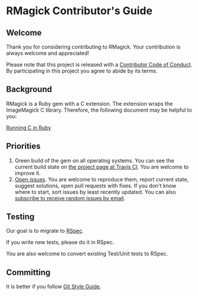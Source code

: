 RMagick Contributor's Guide
===========================

Welcome
-------

Thank you for considering contributing to RMagick. Your contribution is always welcome and appreciated!

Please note that this project is released with a [Contributor Code of Conduct](CODE_OF_CONDUCT.md). By participating in this project you agree to abide by its terms.


Background
----------

RMagick is a Ruby gem with a C extension. The extension wraps the ImageMagick C library. Therefore, the following document may be helpful to you:

[Running C in Ruby](http://silverhammermba.github.io/emberb/extend/)


Priorities
----------

1. Green build of the gem on all operating systems. You can see the current build state on [the project page at Travis CI](https://travis-ci.org/rmagick/rmagick). You are welcome to improve it.
2. [Open issues](https://github.com/rmagick/rmagick/issues). You are welcome to reproduce them, report current state, suggest solutions, open pull requests with fixes. If you don't know where to start, sort issues by least recently updated. You can also [subscribe to receive random issues by email](http://www.codetriage.com/rmagick/rmagick).


Testing
-------

Our goal is to migrate to [RSpec](http://rspec.info).

If you write new tests, please do it in RSpec.

You are also welcome to convert existing Test/Unit tests to RSpec.


Committing
----------

It is better if you follow [Git Style Guide](https://github.com/agis-/git-style-guide).
